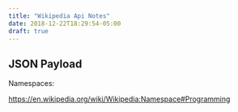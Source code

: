 ```yaml
---
title: "Wikipedia Api Notes"
date: 2018-12-22T18:29:54-05:00
draft: true
---
```


## JSON Payload

Namespaces:

https://en.wikipedia.org/wiki/Wikipedia:Namespace#Programming
